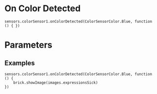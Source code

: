 # On Color Detected

```sig
sensors.colorSensor1.onColorDetected(ColorSensorColor.Blue, function () { })
```

# Parameters

## Examples


```blocks
sensors.colorSensor1.onColorDetected(ColorSensorColor.Blue, function () {
    brick.showImage(images.expressionsSick)
})
```
